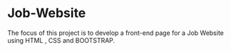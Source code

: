 # Job-Website
The focus of this project is to develop a front-end page for a Job Website using HTML , CSS and BOOTSTRAP.
